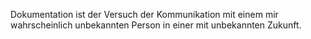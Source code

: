 <span style="color:#000ff;">Dokumentation ist der Versuch der Kommunikation mit einem mir wahrscheinlich unbekannten Person in einer mit unbekannten Zukunft.</span>